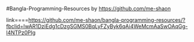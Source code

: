 #Bangla-Programming-Resources by https://github.com/me-shaon

link====https://github.com/me-shaon/bangla-programming-resources/?fbclid=IwAR1DziEdg1cDzgSGMS0BqLyFZyByk6qAi4WeMcmAaSwOAqGg-l4NTPz0PIg
 
